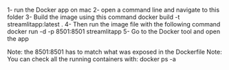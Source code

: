 1- run the Docker app on mac
2- open a command line and navigate to this folder
3- Build the image using this command
docker build -t streamlitapp:latest .
4- Then run the image file with the following command
docker run -d -p 8501:8501 streamlitapp
5- Go to the Docker tool and open the app


Note: the 8501:8501 has to match what was exposed in the Dockerfile
Note: You can check all the running containers with: docker ps -a
